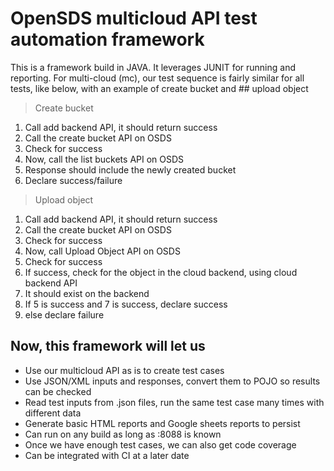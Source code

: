 # OpenSDS multicloud API test automation framework

This is a framework build in JAVA. It leverages JUNIT for running and reporting.
For multi-cloud (mc), our test sequence is fairly similar for all tests, like below, with an example of create bucket and ## upload object

> Create bucket

1. Call add backend API, it should return success
2. Call the create bucket API on OSDS
3. Check for success
4. Now, call the list buckets API on OSDS
5. Response should include the newly created bucket
6. Declare success/failure

> Upload object

1. Call add backend API, it should return success
2. Call the create bucket API on OSDS
3. Check for success
4. Now, call Upload Object API on OSDS
5. Check for success
6. If success, check for the object in the cloud backend, using cloud backend API
7. It should exist on the backend
8. If 5 is success and 7 is success, declare success
9. else declare failure


## Now, this framework will let us

- Use our multicloud API as is to create test cases
- Use JSON/XML inputs and responses, convert them to POJO so results can be checked
- Read test inputs from .json files, run the same test case many times with different data
- Generate basic HTML reports and Google sheets reports to persist
- Can run on any build as long as <IP>:8088 is known
- Once we have enough test cases, we can also get code coverage
- Can be integrated with CI at a later date

